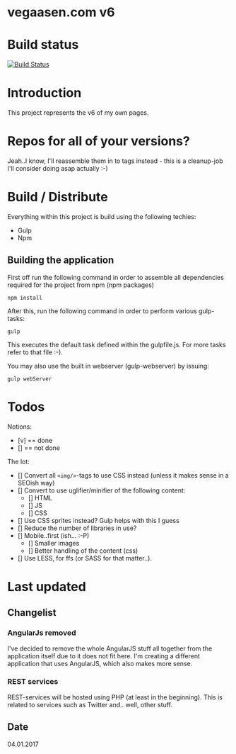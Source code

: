 # vegaasen.com v6

# Build status

[![Build Status](https://travis-ci.org/vegaasen/vegaasen_com_version6.svg?branch=master)](https://travis-ci.org/vegaasen/vegaasen_com_version6)

# Introduction

This project represents the v6 of my own pages. 

# Repos for all of your versions?

Jeah..I know, I'll reassemble them in to tags instead - this is a cleanup-job I'll consider doing asap actually :-)

# Build / Distribute

Everything within this project is build using the following techies:

* Gulp
* Npm

## Building the application

First off run the following command in order to assemble all dependencies required for the project from npm (npm packages)

    npm install

After this, run the following command in order to perform various gulp-tasks:

    gulp

This executes the default task defined within the gulpfile.js. For more tasks refer to that file :-).

You may also use the built in webserver (gulp-webserver) by issuing:

    gulp webServer

# Todos

Notions: 
* [v] == done
* [] == not done 

The lot: 
* [] Convert all `<img/>`-tags to use CSS instead (unless it makes sense in a SEOish way)
* [] Convert to use uglifier/minifier of the following content:
    * [] HTML
    * [] JS
    * [] CSS
* [] Use CSS sprites instead? Gulp helps with this I guess
* [] Reduce the number of libraries in use?
* [] Mobile..first (ish... :-P)
    * [] Smaller images
    * [] Better handling of the content (css)
* [] Use LESS, for ffs (or SASS for that matter..).

# Last updated

## Changelist

### AngularJs removed

I've decided to remove the whole AngularJS stuff all together from the application itself due to it does not fit here. I'm creating a different application that uses AngularJS, which also makes more sense.

### REST services

REST-services will be hosted using PHP (at least in the beginning). This is related to services such as Twitter and.. well, other stuff. 

## Date

04.01.2017
